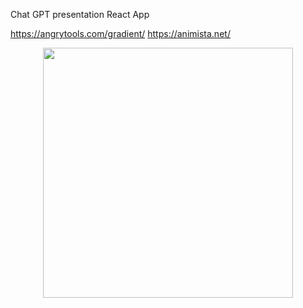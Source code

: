 Chat GPT presentation React App

https://angrytools.com/gradient/
https://animista.net/

<div align="center">
    <img src="/screenshots/home.jpg" width="400px"</img> 
</div>
